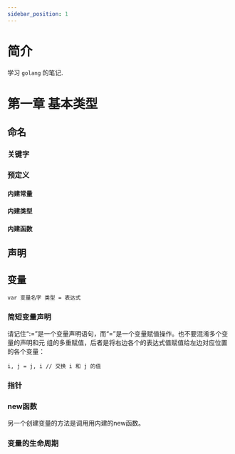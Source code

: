 ```yaml
---
sidebar_position: 1
---
```

# 简介

学习 `golang` 的笔记. 





# 第一章 基本类型

## 命名

### 关键字

### 预定义

#### 内建常量

#### 内建类型

#### 内建函数


## 声明


## 变量

```
var 变量名字 类型 = 表达式
```


### 简短变量声明


请记住“:=”是一个变量声明语句，而“=”是一个变量赋值操作。也不要混淆多个变量的声明和元
组的多重赋值，后者是将右边各个的表达式值赋值给左边对应位置的各个变量：

```
i, j = j, i // 交换 i 和 j 的值
```

### 指针



### new函数


另一个创建变量的方法是调用用内建的new函数。


### 变量的生命周期







